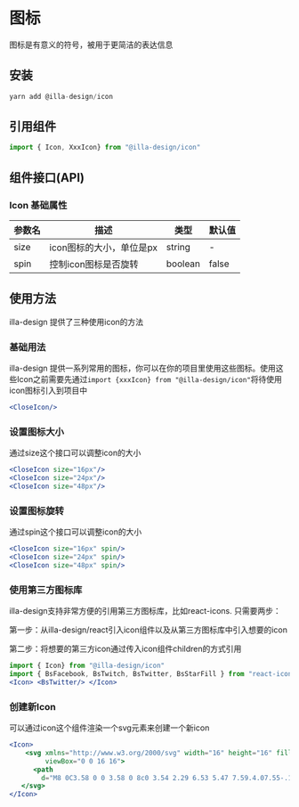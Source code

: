# 图标

图标是有意义的符号，被用于更简洁的表达信息

## 安装

```jsx
yarn add @illa-design/icon
```

## 引用组件

```jsx
import { Icon, XxxIcon} from "@illa-design/icon"
```

## 组件接口(API)

### Icon 基础属性

| 参数名 | 描述                     | 类型    | 默认值 |
| ------ | ------------------------ | ------- | ------ |
| size   | icon图标的大小，单位是px | string  | -      |
| spin   | 控制icon图标是否旋转     | boolean | false   |

## 使用方法

illa-design 提供了三种使用icon的方法

### 基础用法

illa-design 提供一系列常用的图标，你可以在你的项目里使用这些图标。使用这些Icon之前需要先通过`import {xxxIcon} from "@illa-design/icon"`将待使用icon图标引入到项目中

```jsx
<CloseIcon/>
```

### 设置图标大小

通过size这个接口可以调整icon的大小

```jsx
<CloseIcon size="16px"/>
<CloseIcon size="24px"/>
<CloseIcon size="48px"/>
```

### 设置图标旋转

通过spin这个接口可以调整icon的大小

```jsx
<CloseIcon size="16px" spin/>
<CloseIcon size="24px" spin/>
<CloseIcon size="48px" spin/>
```

### 使用第三方图标库

illa-design支持非常方便的引用第三方图标库，比如react-icons. 只需要两步：

第一步：从illa-design/react引入icon组件以及从第三方图标库中引入想要的icon

第二步：将想要的第三方icon通过传入icon组件children的方式引用

```jsx
import { Icon} from "@illa-design/icon"
import { BsFacebook, BsTwitch, BsTwitter, BsStarFill } from "react-icons/bs"
<Icon> <BsTwitter/> </Icon> 
```

### 创建新Icon

可以通过icon这个组件渲染一个svg元素来创建一个新icon

```jsx
<Icon>
	<svg xmlns="http://www.w3.org/2000/svg" width="16" height="16" fill="currentColor" 				className="bi bi-github"
         viewBox="0 0 16 16">
      <path
        d="M8 0C3.58 0 0 3.58 0 8c0 3.54 2.29 6.53 5.47 7.59.4.07.55-.17.55-.38 0-.19-.01-.82-.01-1.49-2.01.37-2.53-.49-2.69-.94-.09-.23-.48-.94-.82-1.13-.28-.15-.68-.52-.01-.53.63-.01 1.08.58 1.23.82.72 1.21 1.87.87 2.33.66.07-.52.28-.87.51-1.07-1.78-.2-3.64-.89-3.64-3.95 0-.87.31-1.59.82-2.15-.08-.2-.36-1.02.08-2.12 0 0 .67-.21 2.2.82.64-.18 1.32-.27 2-.27.68 0 1.36.09 2 .27 1.53-1.04 2.2-.82 2.2-.82.44 1.1.16 1.92.08 2.12.51.56.82 1.27.82 2.15 0 3.07-1.87 3.75-3.65 3.95.29.25.54.73.54 1.48 0 1.07-.01 1.93-.01 2.2 0 .21.15.46.55.38A8.012 8.012 0 0 0 16 8c0-4.42-3.58-8-8-8z" />
   </svg>
</Icon> 
```
